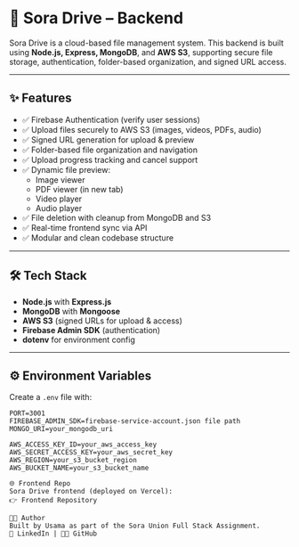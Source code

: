 # 🚀 Sora Drive – Backend

Sora Drive is a cloud-based file management system. This backend is built using **Node.js, Express, MongoDB**, and **AWS S3**, supporting secure file storage, authentication, folder-based organization, and signed URL access.

---

## ✨ Features

- ✅ Firebase Authentication (verify user sessions)
- ✅ Upload files securely to AWS S3 (images, videos, PDFs, audio)
- ✅ Signed URL generation for upload & preview
- ✅ Folder-based file organization and navigation
- ✅ Upload progress tracking and cancel support
- ✅ Dynamic file preview:
  - Image viewer
  - PDF viewer (in new tab)
  - Video player
  - Audio player
- ✅ File deletion with cleanup from MongoDB and S3
- ✅ Real-time frontend sync via API
- ✅ Modular and clean codebase structure

---

## 🛠 Tech Stack

- **Node.js** with **Express.js**
- **MongoDB** with **Mongoose**
- **AWS S3** (signed URLs for upload & access)
- **Firebase Admin SDK** (authentication)
- **dotenv** for environment config

---

## ⚙️ Environment Variables

Create a `.env` file with:

```env
PORT=3001
FIREBASE_ADMIN_SDK=firebase-service-account.json file path
MONGO_URI=your_mongodb_uri

AWS_ACCESS_KEY_ID=your_aws_access_key
AWS_SECRET_ACCESS_KEY=your_aws_secret_key
AWS_REGION=your_s3_bucket_region
AWS_BUCKET_NAME=your_s3_bucket_name

🌐 Frontend Repo
Sora Drive frontend (deployed on Vercel):
👉 Frontend Repository

👨‍💻 Author
Built by Usama as part of the Sora Union Full Stack Assignment.
💼 LinkedIn | 🧑‍💻 GitHub